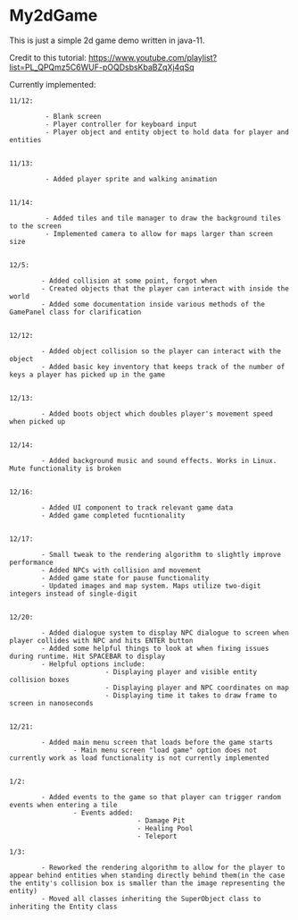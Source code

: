 # My2dGame

This is just a simple 2d game demo written in java-11.

Credit to this tutorial: https://www.youtube.com/playlist?list=PL_QPQmz5C6WUF-pOQDsbsKbaBZqXj4qSq


Currently implemented:

    11/12:

             - Blank screen
             - Player controller for keyboard input
             - Player object and entity object to hold data for player and entities

    
    11/13:

             - Added player sprite and walking animation


    11/14:

             - Added tiles and tile manager to draw the background tiles to the screen
             - Implemented camera to allow for maps larger than screen size


    12/5:
            
            - Added collision at some point, forgot when
            - Created objects that the player can interact with inside the world
            - Added some documentation inside various methods of the GamePanel class for clarification 


    12/12:

            - Added object collision so the player can interact with the object
            - Added basic key inventory that keeps track of the number of keys a player has picked up in the game


    12/13:

            - Added boots object which doubles player's movement speed when picked up
            
            
    12/14:
    
            - Added background music and sound effects. Works in Linux. Mute functionality is broken
            
            
    12/16:
    
            - Added UI component to track relevant game data    
            - Added game completed fucntionality
            
            
    12/17:
    
            - Small tweak to the rendering algorithm to slightly improve performance
            - Added NPCs with collision and movement
            - Added game state for pause functionality
            - Updated images and map system. Maps utilize two-digit integers instead of single-digit
       
       
    12/20:
    
            - Added dialogue system to display NPC dialogue to screen when player collides with NPC and hits ENTER button
            - Added some helpful things to look at when fixing issues during runtime. Hit SPACEBAR to display
            - Helpful options include:
                            - Displaying player and visible entity collision boxes
                            - Displaying player and NPC coordinates on map
                            - Displaying time it takes to draw frame to screen in nanoseconds
    
    
    12/21:
    
            - Added main menu screen that loads before the game starts
                    - Main menu screen "load game" option does not currently work as load functionality is not currently implemented
                    
                                     
    1/2:
    
            - Added events to the game so that player can trigger random events when entering a tile
                    - Events added:
                                    - Damage Pit
                                    - Healing Pool
                                    - Teleport

    1/3:
    
            - Reworked the rendering algorithm to allow for the player to appear behind entities when standing directly behind them(in the case the entity's collision box is smaller than the image representing the entity)
            - Moved all classes inheriting the SuperObject class to inheriting the Entity class

